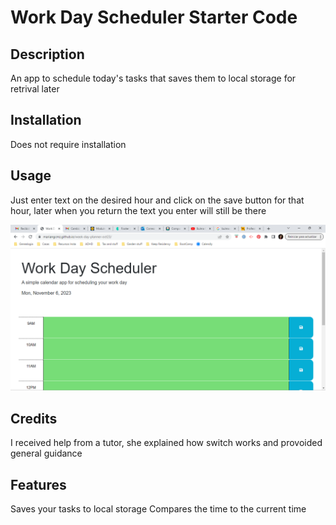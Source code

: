 # Work Day Scheduler Starter Code


## Description

An app to schedule today's tasks that saves them to local storage for retrival later



## Installation

Does not require installation

## Usage

Just enter text on the desired hour and click on the save button for that hour, later when you return the text you enter will still be there

![planner](WeekPlanner1.png)
   

## Credits

I received help from a tutor, she explained how switch works and provoided general guidance 



## Features

Saves your tasks to local storage 
Compares the time to the current time
